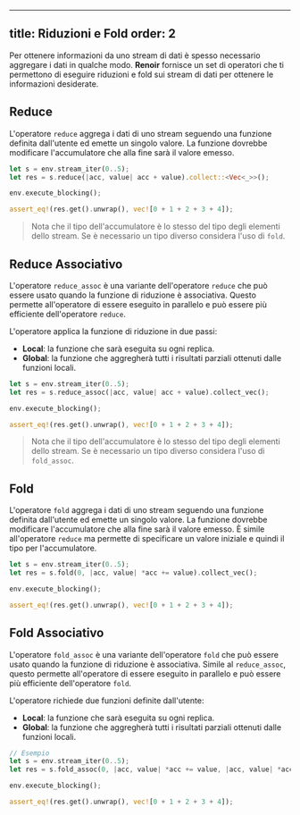 
---
title: Riduzioni e Fold
order: 2
---

Per ottenere informazioni da uno stream di dati è spesso necessario aggregare i dati in qualche modo. **Renoir** fornisce un set di operatori che ti permettono di eseguire riduzioni e fold sui stream di dati per ottenere le informazioni desiderate.

## Reduce
L'operatore `reduce` aggrega i dati di uno stream seguendo una funzione definita dall'utente ed emette un singolo valore. La funzione dovrebbe modificare l'accumulatore che alla fine sarà il valore emesso.

```rust
let s = env.stream_iter(0..5);
let res = s.reduce(|acc, value| acc + value).collect::<Vec<_>>();

env.execute_blocking();

assert_eq!(res.get().unwrap(), vec![0 + 1 + 2 + 3 + 4]);
```

> Nota che il tipo dell'accumulatore è lo stesso del tipo degli elementi dello stream. Se è necessario un tipo diverso considera l'uso di `fold`.

## Reduce Associativo
L'operatore `reduce_assoc` è una variante dell'operatore `reduce` che può essere usato quando la funzione di riduzione è associativa. Questo permette all'operatore di essere eseguito in parallelo e può essere più efficiente dell'operatore `reduce`.

L'operatore applica la funzione di riduzione in due passi:
 - **Local**: la funzione che sarà eseguita su ogni replica.
 - **Global**: la funzione che aggregherà tutti i risultati parziali ottenuti dalle funzioni locali.

```rust
let s = env.stream_iter(0..5);
let res = s.reduce_assoc(|acc, value| acc + value).collect_vec();

env.execute_blocking();

assert_eq!(res.get().unwrap(), vec![0 + 1 + 2 + 3 + 4]);
```

> Nota che il tipo dell'accumulatore è lo stesso del tipo degli elementi dello stream. Se è necessario un tipo diverso considera l'uso di `fold_assoc`.

## Fold
L'operatore `fold` aggrega i dati di uno stream seguendo una funzione definita dall'utente ed emette un singolo valore. La funzione dovrebbe modificare l'accumulatore che alla fine sarà il valore emesso. È simile all'operatore `reduce` ma permette di specificare un valore iniziale e quindi il tipo per l'accumulatore.

```rust
let s = env.stream_iter(0..5);
let res = s.fold(0, |acc, value| *acc += value).collect_vec();

env.execute_blocking();

assert_eq!(res.get().unwrap(), vec![0 + 1 + 2 + 3 + 4]);
```

## Fold Associativo
L'operatore `fold_assoc` è una variante dell'operatore `fold` che può essere usato quando la funzione di riduzione è associativa. Simile al `reduce_assoc`, questo permette all'operatore di essere eseguito in parallelo e può essere più efficiente dell'operatore `fold`.

L'operatore richiede due funzioni definite dall'utente:
 - **Local**: la funzione che sarà eseguita su ogni replica.
 - **Global**: la funzione che aggregherà tutti i risultati parziali ottenuti dalle funzioni locali.

```rust
// Esempio
let s = env.stream_iter(0..5);
let res = s.fold_assoc(0, |acc, value| *acc += value, |acc, value| *acc += value).collect_vec();

env.execute_blocking();

assert_eq!(res.get().unwrap(), vec![0 + 1 + 2 + 3 + 4]);
```

````